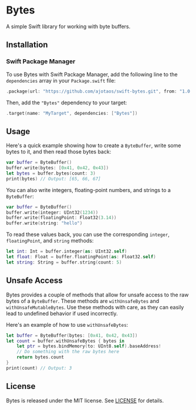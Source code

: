 # Bytes

A simple Swift library for working with byte buffers.

## Installation

### Swift Package Manager

To use Bytes with Swift Package Manager, add the following line to the `dependencies` array in your `Package.swift` file:

```swift
.package(url: "https://github.com/ajotaos/swift-bytes.git", from: "1.0.0")
```

Then, add the `"Bytes"` dependency to your target:

```swift
.target(name: "MyTarget", dependencies: ["Bytes"])
```

## Usage

Here's a quick example showing how to create a `ByteBuffer`, write some bytes to it, and then read those bytes back:

```swift
var buffer = ByteBuffer()
buffer.write(bytes: [0x41, 0x42, 0x43])
let bytes = buffer.bytes(count: 3)
print(bytes) // Output: [65, 66, 67]
```

You can also write integers, floating-point numbers, and strings to a `ByteBuffer`:

```swift
var buffer = ByteBuffer()
buffer.write(integer: UInt32(1234))
buffer.write(floatingPoint: Float32(3.14))
buffer.write(string: "hello")
```

To read these values back, you can use the corresponding `integer`, `floatingPoint`, and `string` methods:

```swift
let int: Int = buffer.integer(as: UInt32.self)
let float: Float = buffer.floatingPoint(as: Float32.self)
let string: String = buffer.string(count: 5)
```

## Unsafe Access

Bytes provides a couple of methods that allow for unsafe access to the raw bytes of a `ByteBuffer`. These methods are `withUnsafeBytes` and `withUnsafeMutableBytes`. Use these methods with care, as they can easily lead to undefined behavior if used incorrectly.

Here's an example of how to use `withUnsafeBytes`:

```swift
let buffer = ByteBuffer(bytes: [0x41, 0x42, 0x43])
let count = buffer.withUnsafeBytes { bytes in
    let ptr = bytes.bindMemory(to: UInt8.self).baseAddress!
    // Do something with the raw bytes here
    return bytes.count
}
print(count) // Output: 3
```

## License

Bytes is released under the MIT license. See [LICENSE](LICENSE) for details.
